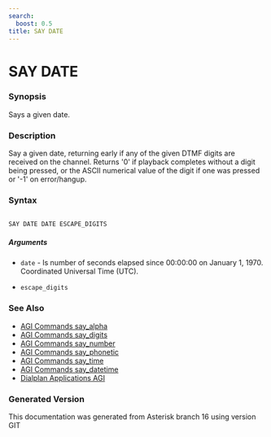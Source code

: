 ```yaml
---
search:
  boost: 0.5
title: SAY DATE
---
```


# SAY DATE

### Synopsis

Says a given date.

### Description

Say a given date, returning early if any of the given DTMF digits are received on the channel. Returns '0' if playback completes without a digit being pressed, or the ASCII numerical value of the digit if one was pressed or '-1' on error/hangup.<br>


### Syntax


```

SAY DATE DATE ESCAPE_DIGITS 
```
##### Arguments


* `date` - Is number of seconds elapsed since 00:00:00 on January 1, 1970. Coordinated Universal Time (UTC).<br>

* `escape_digits`

### See Also

* [AGI Commands say_alpha](/Asterisk_16_Documentation/API_Documentation/AGI_Commands/say_alpha)
* [AGI Commands say_digits](/Asterisk_16_Documentation/API_Documentation/AGI_Commands/say_digits)
* [AGI Commands say_number](/Asterisk_16_Documentation/API_Documentation/AGI_Commands/say_number)
* [AGI Commands say_phonetic](/Asterisk_16_Documentation/API_Documentation/AGI_Commands/say_phonetic)
* [AGI Commands say_time](/Asterisk_16_Documentation/API_Documentation/AGI_Commands/say_time)
* [AGI Commands say_datetime](/Asterisk_16_Documentation/API_Documentation/AGI_Commands/say_datetime)
* [Dialplan Applications AGI](/Asterisk_16_Documentation/API_Documentation/Dialplan_Applications/AGI)


### Generated Version

This documentation was generated from Asterisk branch 16 using version GIT 